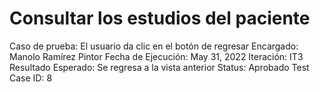 # Consultar los estudios del paciente

Caso de prueba: El usuario da clic en el botón de regresar
Encargado: Manolo Ramírez Pintor
Fecha de Ejecución: May 31, 2022
Iteración: IT3
Resultado Esperado: Se regresa a la vista anterior
Status: Aprobado
Test Case ID: 8